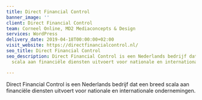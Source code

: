 ```yaml
---
title: Direct Financial Control
banner_image: ''
client: Direct Financial Control
team: Corneel Online, MD2 Mediaconcepts & Design
services: WordPress
delivery_date: 2019-04-18T00:00:00+02:00
visit_website: https://directfinancialcontrol.nl/
seo_title: Direct Financial Control
seo_description: Direct Financial Control is een Nederlands bedrijf dat een breed
  scala aan financiële diensten uitvoert voor nationale en internationale ondernemingen.

---
```

Direct Financial Control is een Nederlands bedrijf dat een breed scala aan financiële diensten uitvoert voor nationale en internationale ondernemingen.